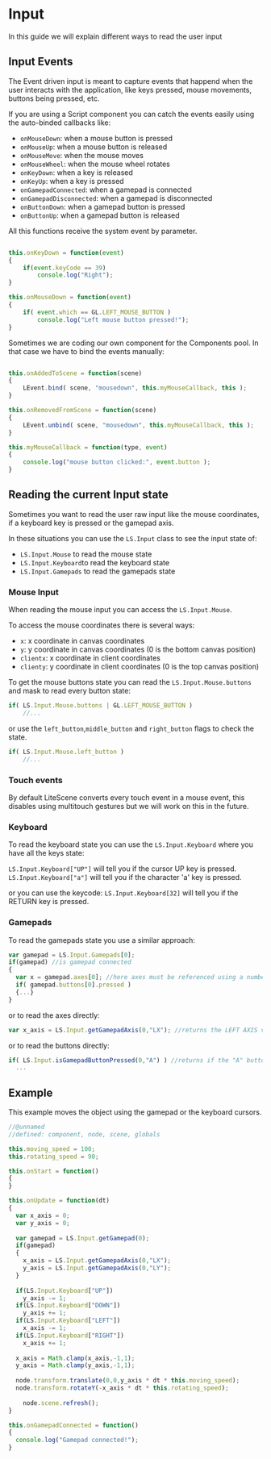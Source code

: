 # Input #

In this guide we will explain different ways to read the user input

## Input Events ##

The Event driven input is meant to capture events that happend when the user interacts with the application, like keys pressed, mouse movements, buttons being pressed, etc.

If you are using a Script component you can catch the events easily using the auto-binded callbacks like:

- ```onMouseDown```: when a mouse button is pressed
- ```onMouseUp```: when a mouse button is released
- ```onMouseMove```: when the mouse moves
- ```onMouseWheel```: when the mouse wheel rotates
- ```onKeyDown```: when a key is released
- ```onKeyUp```: when a key is pressed
- ```onGamepadConnected```: when a gamepad is connected
- ```onGamepadDisconnected```: when a gamepad is disconnected
- ```onButtonDown```: when a gamepad button is pressed
- ```onButtonUp```: when a gamepad button is released

All this functions receive the system event by parameter.

```javascript

this.onKeyDown = function(event)
{
	if(event.keyCode == 39)
		console.log("Right");
}

this.onMouseDown = function(event)
{
	if( event.which == GL.LEFT_MOUSE_BUTTON )
		console.log("Left mouse button pressed!");
}
```

Sometimes we are coding our own component for the Components pool. In that case we have to bind the events manually:

```javascript

this.onAddedToScene = function(scene)
{
	LEvent.bind( scene, "mousedown", this.myMouseCallback, this );
}

this.onRemovedFromScene = function(scene)
{
	LEvent.unbind( scene, "mousedown", this.myMouseCallback, this );
}

this.myMouseCallback = function(type, event)
{
	console.log("mouse button clicked:", event.button );
}
```

## Reading the current Input state

Sometimes you want to read the user raw input like the mouse coordinates, if a keyboard key is pressed or the gamepad axis.

In these situations you can use the ```LS.Input``` class to see the input state of:
- ```LS.Input.Mouse``` to read the mouse state
- ```LS.Input.Keyboard```to read the keyboard state
- ```LS.Input.Gamepads``` to read the gamepads state

### Mouse Input

When reading the mouse input you can access the ```LS.Input.Mouse```.

To access the mouse coordinates there is several ways:
- ```x```: x coordinate in canvas coordinates
- ```y```: y coordinate in canvas coordinates (0 is the bottom canvas position)
- ```clientx```: x coordinate in client coordinates 
- ```clienty```: y coordinate in client coordinates (0 is the top canvas position)

To get the mouse buttons state you can read the ```LS.Input.Mouse.buttons``` and mask to read every button state:

```javascript
if( LS.Input.Mouse.buttons | GL.LEFT_MOUSE_BUTTON )
	//...
```

or use the ```left_button```,```middle_button``` and ```right_button``` flags to check the state.

```javascript
if( LS.Input.Mouse.left_button )
	//...
```

### Touch events 

By default LiteScene converts every touch event in a mouse event, this disables using multitouch gestures but we will work on this in the future.

### Keyboard 

To read the keyboard state you can use the ```LS.Input.Keyboard``` where you have all the keys state:

```LS.Input.Keyboard["UP"]``` will tell you if the cursor UP key is pressed.
```LS.Input.Keyboard["a"]``` will tell you if the character 'a' key is pressed.

or you can use the keycode:
```LS.Input.Keyboard[32]``` will tell you if the RETURN key is pressed.

### Gamepads 

To read the gamepads state you use a similar approach:

```javascript
var gamepad = LS.Input.Gamepads[0];
if(gamepad) //is gamepad connected
{
  var x = gamepad.axes[0]; //here axes must be referenced using a number
  if( gamepad.buttons[0].pressed )
  {...}
}
```

or to read the axes directly:
```javascript
var x_axis = LS.Input.getGamepadAxis(0,"LX"); //returns the LEFT AXIS value of the gamepad 0
```

or to read the buttons directly:
```javascript
if( LS.Input.isGamepadButtonPressed(0,"A") ) //returns if the "A" button of the gamepad 0 is pressed
  ...
```




## Example ##

This example moves the object using the gamepad or the keyboard cursors.

```javascript
//@unnamed
//defined: component, node, scene, globals

this.moving_speed = 100;
this.rotating_speed = 90;

this.onStart = function()
{
}

this.onUpdate = function(dt)
{
  var x_axis = 0;
  var y_axis = 0;
  
  var gamepad = LS.Input.getGamepad(0);
  if(gamepad)
  {
    x_axis = LS.Input.getGamepadAxis(0,"LX");
    y_axis = LS.Input.getGamepadAxis(0,"LY");
  }
  
  if(LS.Input.Keyboard["UP"])
    y_axis -= 1;
  if(LS.Input.Keyboard["DOWN"])
    y_axis += 1;
  if(LS.Input.Keyboard["LEFT"])
    x_axis -= 1;
  if(LS.Input.Keyboard["RIGHT"])
    x_axis += 1;
  
  x_axis = Math.clamp(x_axis,-1,1);
  y_axis = Math.clamp(y_axis,-1,1);
  
  node.transform.translate(0,0,y_axis * dt * this.moving_speed);
  node.transform.rotateY(-x_axis * dt * this.rotating_speed);
  
	node.scene.refresh();
}

this.onGamepadConnected = function()
{
  console.log("Gamepad connected!");
}
```
